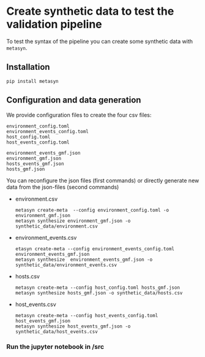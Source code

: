# Create synthetic data to test the validation pipeline

To test the syntax of the pipeline you can create some synthetic data with `metasyn`.

## Installation

```
pip install metasyn
```

## Configuration and data generation

We provide configuration files to create the four csv files:

```
environment_config.toml
environment_events_config.toml
host_config.toml
host_events_config.toml

environment_events_gmf.json
environment_gmf.json
hosts_events_gmf.json
hosts_gmf.json
```

You can reconfigure the json files (first commands) or directly generate new data from the json-files (second commands)

- environment.csv

	```
	metasyn create-meta  --config environment_config.toml -o environment_gmf.json
	metasyn synthesize environment_gmf.json -o synthetic_data/environment.csv
	```

- environment_events.csv

	```
	etasyn create-meta --config environment_events_config.toml environment_events_gmf.json
	metasyn synthesize  environment_events_gmf.json -o synthetic_data/environment_events.csv
	```
	
- hosts.csv

	```
	metasyn create-meta --config host_config.toml hosts_gmf.json
	metasyn synthesize hosts_gmf.json -o synthetic_data/hosts.csv
	```
	
- host_events.csv

	```
	metasyn create-meta --config host_events_config.toml host_events_gmf.json
	metasyn synthesize host_events_gmf.json -o synthetic_data/host_events.csv
	```
	
### Run the jupyter notebook in /src

